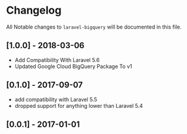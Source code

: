# Changelog

All Notable changes to `laravel-bigquery` will be documented in this file.

## [1.0.0] - 2018-03-06
 - Add Compatibility With Laravel 5.6
 - Updated Google Cloud BigQuery Package To v1

## [0.1.0] - 2017-09-07
 - add compatibility with Laravel 5.5
 - dropped support for anything lower than Laravel 5.4

## [0.0.1] - 2017-01-01
